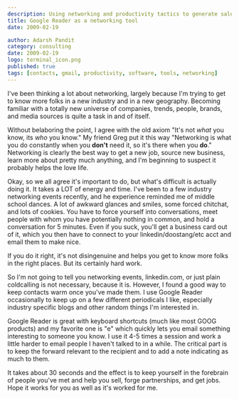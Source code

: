 ```yaml
---
description: Using networking and productivity tactics to generate sales interest
title: Google Reader as a networking tool
date: 2009-02-19

author: Adarsh Pandit
category: consulting
date: 2009-02-19
logo: terminal_icon.png
published: true
tags: [contacts, gmail, productivity, software, tools, networking]
---
```


I've been thinking a lot about networking, largely because I'm trying to get to
know more folks in a new industry and in a new geography. Becoming familiar
with a totally new universe of companies, trends, people, brands, and media
sources is quite a task in and of itself. 

Without belaboring the point, I agree with the old axiom "It's not _what_ you
know, its _who_ you know." My friend Greg put it this way "Networking is what
you do constantly when you **don't** need it, so it's there when you **do**."
Networking is clearly the best way to get a new job, source new business, learn
more about pretty much anything, and I'm beginning to suspect it probably helps
the love life. 

Okay, so we all agree it's important to do, but what's difficult is actually
doing it. It takes a LOT of energy and time. I've been to a few industry
networking events recently, and he experience reminded me of middle school
dances. A lot of awkward glances and smiles, some forced chitchat, and lots of
cookies. You have to force yourself into conversations, meet people with whom
you have potentially nothing in common, and hold a conversation for 5 minutes.
Even if you suck, you'll get a business card out of it, which you then have to
connect to your linkedin/doostang/etc acct and email them to make nice. 

If you do it right, it's not disingenuine and helps you get to know more folks
in the right places. But its certainly hard work. 

So I'm not going to tell you networking events, linkedin.com, or just plain
coldcalling is not necessary, because it is. However, I found a good way to
keep contacts warm once you've made them. I use Google Reader occasionally to
keep up on a few different periodicals I like, especially industry specific
blogs and other random things I'm interested in. 

Google Reader is great with keyboard shortcuts (much like most GOOG products)
and my favorite one is "e" which quickly lets you email something interesting
to someone you know. I use it 4-5 times a session and work a little harder to
email people I haven't talked to in a while. The critical part is to keep the
forward relevant to the recipient and to add a note indicating as much to them.

It takes about 30 seconds and the effect is to keep yourself in the forebrain
of people you've met and help you sell, forge partnerships, and get jobs. Hope
it works for you as well as it's worked for me.
